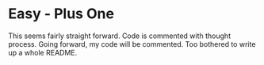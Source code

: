 # Easy - Plus One

This seems fairly straight forward. Code is commented with thought process. Going forward, my code will be commented. Too bothered to write up a whole README.